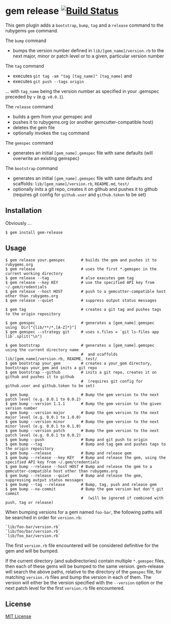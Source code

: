 # gem release [![Build Status](https://secure.travis-ci.org/svenfuchs/gem-release.png)](http://travis-ci.org/svenfuchs/gem-release)

This gem plugin adds a `bootstrap`, `bump`, `tag` and a `release` command to the rubygems `gem` command.

The `bump` command

 * bumps the version number defined in `lib/[gem_name]/version.rb` to the next major, minor or patch level or to a given, particular version number

The `tag` command

 * executes `git tag -am "tag [tag_name]" [tag_name]` and
 * executes `git push --tags origin`

... with `tag_name` being the version number as specified in your .gemspec preceded  by `v` (e.g. `v0.0.1`).

The `release` command

 * builds a gem from your gemspec and
 * pushes it to rubygems.org (or another gemcutter-compatible host)
 * deletes the gem file
 * optionally invokes the `tag` command

The `gemspec` command

 * generates an initial `[gem_name].gemspec` file with sane defaults (will overwrite an existing gemspec)

The `bootstrap` command

 * generates an initial `[gem_name].gemspec` file with sane defaults and scaffolds: `lib/[gem_name]/version.rb`, `README.md`, `test/`
 * optionally inits a git repo, creates it on github and pushes it to github (requires git config for `github.user` and `github.token` to be set)

## Installation

Obviously ...

    $ gem install gem-release

## Usage

    $ gem release your.gemspec       # builds the gem and pushes it to rubygems.org
    $ gem release                    # uses the first *.gemspec in the current working directory
    $ gem release --tag              # also executes gem tag
    $ gem release --key KEY          # use the specified API key from ~/.gem/credentials
    $ gem release --host HOST        # push to a gemcutter-compatible host other than rubygems.org
    $ gem release --quiet            # suppress output status messages

    $ gem tag                        # creates a git tag and pushes tags to the origin repository

    $ gem gemspec                    # generates a [gem_name].gemspec using  Dir["{lib/**/*,[A-Z]*}"]
    $ gem gemspec --strategy git     # uses s.files = `git ls-files app lib`.split("\n")

    $ gem bootstrap                  # generates a [gem_name].gemspec using the current directory name
                                     #  and scaffolds lib/[gem_name]/version.rb, README, test/
    $ gem bootstrap your_gem         # creates a your_gem directory, bootstraps your_gem and inits a git repo
    $ gem bootstrap --github         # inits a git repo, creates it on github and pushes it to github
                                     #  (requires git config for github.user and github.token to be set)

    $ gem bump                       # Bump the gem version to the next patch level (e.g. 0.0.1 to 0.0.2)
    $ gem bump --version 1.1.1       # Bump the gem version to the given version number
    $ gem bump --version major       # Bump the gem version to the next major level (e.g. 0.0.1 to 1.0.0)
    $ gem bump --version minor       # Bump the gem version to the next minor level (e.g. 0.0.1 to 0.1.0)
    $ gem bump --version patch       # Bump the gem version to the next patch level (e.g. 0.0.1 to 0.0.2)
    $ gem bump --push                # Bump and git push to origin
    $ gem bump --tag                 # Bump and tag gem and pushes tags to the origin repository
    $ gem bump --release             # Bump and release gem
    $ gem bump --release --key KEY   # Bump and release the gem, using the specified API key from ~/.gem/credentials
    $ gem bump --release --host HOST # Bump and release the gem to a gemcutter-compatible host other than rubygems.org
    $ gem bump --release --quiet     # Bump and release the gem, suppressing output status messages
    $ gem bump --tag --release       # Bump, tag, push and release gem
    $ gem bump --no-commit           # Bump the gem version but don't git commit
                                     #  (will be ignored if combined with push, tag or release)

When bumping versions for a gem named `foo-bar`, the following paths will be searched in order for `version.rb`:

    `lib/foo-bar/version.rb`
    `lib/foo/bar/version.rb`
    `lib/foo_bar/version.rb`

The first `version.rb` file encountered will be considered definitive for the gem and will be bumped.

If the current directory (and subdirectories) contain multiple `*.gemspec` files, then each of these gems will be bumped
to the same version. gem-release will search the above paths, relative to the directory of the `gemspec` file, for
matching `version.rb` files and bump the version in each of them. The version will either be the version specified with
the `--version` option or the next patch level for the first `version.rb` file encountered.

## License

[MIT License](https://github.com/svenfuchs/gem-release/blob/master/MIT-LICENSE)
